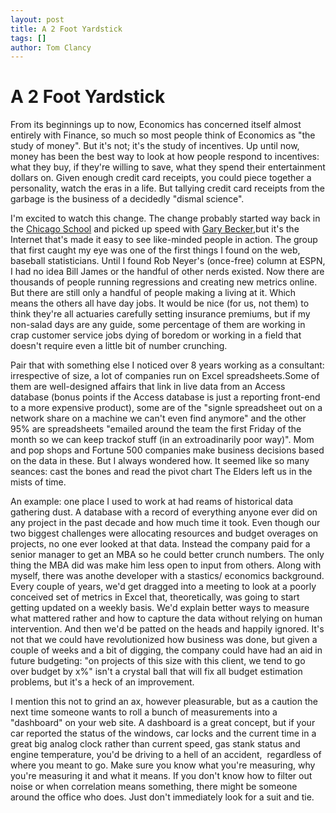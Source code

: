 ```yaml
---
layout: post
title: A 2 Foot Yardstick
tags: []
author: Tom Clancy
---
```


# A 2 Foot Yardstick

From its beginnings up to now, Economics has concerned itself almost entirely with Finance, so much so most people think of Economics as "the study of money". But it's not; it's the study of incentives. Up until now, money has been the best way to look at how people respond to incentives: what they buy, if they're willing to save, what they spend their entertainment dollars on. Given enough credit card receipts, you could piece together a personality, watch the eras in a life. But tallying credit card receipts from the garbage is the business of a decidedly "dismal science".

I'm excited to watch this change. The change probably started way back in the <a href="http://en.wikipedia.org/wiki/Chicago_school_(economics)" target="_blank">Chicago School</a> and picked up speed with <a href="http://en.wikipedia.org/wiki/Gary_Becker" target="_blank">Gary Becker</a>,but it's the Internet that's made it easy to see like-minded people in action. The group that first caught my eye was one of the first things I found on the web, baseball statisticians. Until I found Rob Neyer's (once-free) column at ESPN, I had no idea Bill James or the handful of other nerds existed. Now there are thousands of people running regressions and creating new metrics online. But there are still only a handful of people making a living at it. Which means the others all have day jobs. It would be nice (for us, not them) to think they're all actuaries carefully setting insurance premiums, but if my non-salad days are any guide, some percentage of them are working in crap customer service jobs dying of boredom or working in a field that doesn't require even a little bit of number crunching.

Pair that with something else I noticed over 8 years working as a consultant: irrespective of size, a lot of companies run on Excel spreadsheets.Some of them are well-designed affairs that link in live data from an Access database (bonus points if the Access database is just a reporting front-end to a more expensive product), some are of the "signle spreadsheet out on a network share on a machine we can't even find anymore" and the other 95% are spreadsheets "emailed around the team the first Friday of the month so we can keep trackof stuff (in an extroadinarily poor way)". Mom and pop shops and Fortune 500 companies make business decisions based on the data in these. But I always wondered how. It seemed like so many seances: cast the bones and read the pivot chart The Elders left us in the mists of time.

An example: one place I used to work at had reams of historical data gathering dust. A database with a record of everything anyone ever did on any project in the past decade and how much time it took. Even though our two biggest challenges were allocating resources and budget overages on projects, no one ever looked at that data. Instead the company paid for a senior manager to get an MBA so he could better crunch numbers. The only thing the MBA did was make him less open to input from others. Along with myself, there was anothe developer with a stastics/ economics background. Every couple of years, we'd get dragged into a meeting to look at a poorly conceived set of metrics in Excel that, theoretically, was going to start getting updated on a weekly basis. We'd explain better ways to measure what mattered rather and how to capture the data without relying on human intervention. And then we'd be patted on the heads and happily ignored. It's not that we could have revolutionized how business was done, but given a couple of weeks and a bit of digging, the company could have had an aid in future budgeting: "on projects of this size with this client, we tend to go over budget by x%" isn't a crystal ball that will fix all budget estimation problems, but it's a heck of an improvement.

I mention this not to grind an ax, however pleasurable, but as a caution the next time someone wants to roll a bunch of measurements into a "dashboard" on your web site. A dashboard is a great concept, but if your car reported the status of the windows, car locks and the current time in a great big analog clock rather than current speed, gas stank status and engine temperature, you'd be driving to a hell of an accident,  regardless of where you meant to go. Make sure you know what you're measuring, why you're measuring it and what it means. If you don't know how to filter out noise or when correlation means something, there might be someone around the office who does. Just don't immediately look for a suit and tie.
